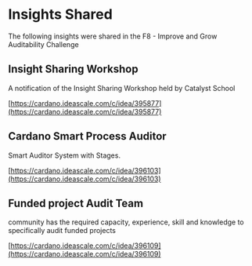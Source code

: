 # Insights Shared

The following insights were shared in the F8 - Improve and Grow Auditability Challenge&#x20;

## Insight Sharing Workshop

A notification of the Insight Sharing Workshop held by Catalyst School

[https://cardano.ideascale.com/c/idea/395877](https://cardano.ideascale.com/c/idea/395877)

## Cardano Smart Process Auditor

Smart Auditor System with Stages.

[https://cardano.ideascale.com/c/idea/396103](https://cardano.ideascale.com/c/idea/396103)

## Funded project Audit Team

community has the required capacity, experience, skill and knowledge to specifically audit funded projects

[https://cardano.ideascale.com/c/idea/396109](https://cardano.ideascale.com/c/idea/396109)



















